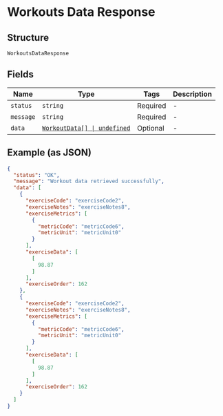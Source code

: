 
# Workouts Data Response

## Structure

`WorkoutsDataResponse`

## Fields

| Name | Type | Tags | Description |
|  --- | --- | --- | --- |
| `status` | `string` | Required | - |
| `message` | `string` | Required | - |
| `data` | [`WorkoutData[] \| undefined`](../../doc/models/workout-data.md) | Optional | - |

## Example (as JSON)

```json
{
  "status": "OK",
  "message": "Workout data retrieved successfully",
  "data": [
    {
      "exerciseCode": "exerciseCode2",
      "exerciseNotes": "exerciseNotes8",
      "exerciseMetrics": [
        {
          "metricCode": "metricCode6",
          "metricUnit": "metricUnit0"
        }
      ],
      "exerciseData": [
        [
          98.87
        ]
      ],
      "exerciseOrder": 162
    },
    {
      "exerciseCode": "exerciseCode2",
      "exerciseNotes": "exerciseNotes8",
      "exerciseMetrics": [
        {
          "metricCode": "metricCode6",
          "metricUnit": "metricUnit0"
        }
      ],
      "exerciseData": [
        [
          98.87
        ]
      ],
      "exerciseOrder": 162
    }
  ]
}
```

